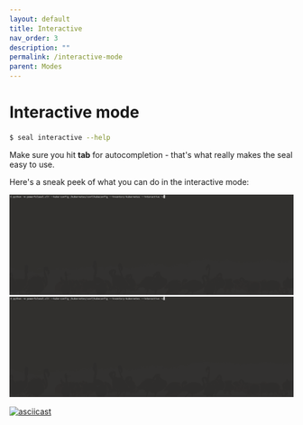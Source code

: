 ```yaml
---
layout: default
title: Interactive
nav_order: 3
description: ""
permalink: /interactive-mode
parent: Modes
---
```


# Interactive mode


```sh
$ seal interactive --help
```

Make sure you hit __tab__ for autocompletion - that's what really makes the seal easy to use.

Here's a sneak peek of what you can do in the interactive mode:

[![demo nodes](./media/video-nodes.gif)](https://github.com/bloomberg/powerfulseal/blob/master/docs/media/video-nodes.gif)
[![demo pods](./media/video-pods.gif)](https://github.com/bloomberg/powerfulseal/blob/master/docs/media/video-pods.gif)

[![asciicast](https://asciinema.org/a/337767.svg)](https://asciinema.org/a/337767)

<link rel="stylesheet" type="text/css" href="media/asciinema-player.css" />
<asciinema-player src="media/video.cast" speed="2" cols="100" rows="30" font-size="small" theme="monokai" poster="npt:0:17"></asciinema-player>
<script src="media/asciinema-player.js"></script>